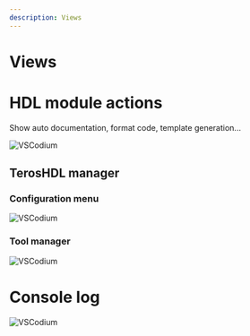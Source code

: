 ```yaml
---
description: Views
---
```


# Views

# HDL module actions

Show auto documentation, format code, template generation...

<p align="center">

![VSCodium](/img/view/actions.png) 
</p>

## TerosHDL manager

### Configuration menu

<p align="center">

![VSCodium](/img/view/configuration.png) 
</p>

### Tool manager

<p align="center">

![VSCodium](/img/view/manager.png) 
</p>

# Console log

<p align="center">

![VSCodium](/img/view/log.png) 
</p>